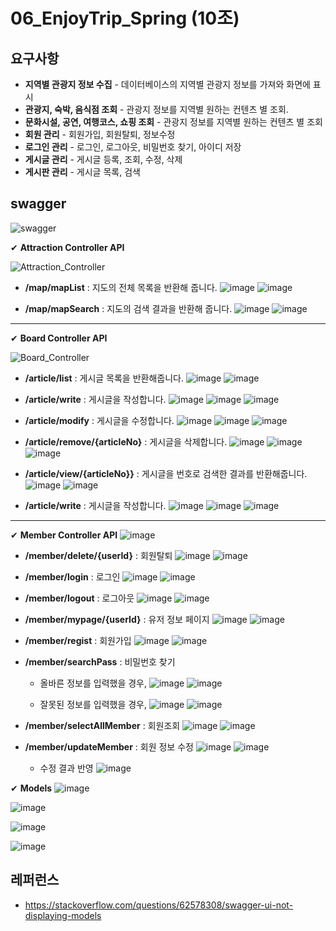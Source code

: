 # 06_EnjoyTrip_Spring (10조)

## 요구사항
- **지역별 관광지 정보 수집** - 데이터베이스의 지역별 관광지 정보를 가져와 화면에 표시
- **관광지, 숙박, 음식점 조회** - 관광지 정보를 지역별 원하는 컨텐츠 별 조회.
- **문화시설, 공연, 여행코스, 쇼핑 조회** - 관광지 정보를 지역별 원하는 컨텐츠 별 조회
- **회원 관리** - 회원가입, 회원탈퇴, 정보수정
- **로그인 관리** - 로그인, 로그아웃, 비밀번호 찾기, 아이디 저장
- **게시글 관리** - 게시글 등록, 조회, 수정, 삭제
- **게시판 관리** - 게시글 목록, 검색

## swagger
![swagger](/uploads/c53d253b91df5cc020f3aef0ec881149/swagger.PNG)

✔ **Attraction Controller API**  
  
![Attraction_Controller](/uploads/ba7dabccb9abed45e874b188041f3c9c/Attraction_Controller.PNG)
  
- **/map/mapList**  :  지도의 전체 목록을 반환해 줍니다.
![image](/uploads/fafa2e4a619dc6c8a7815977a26b6b47/image.png)
![image](/uploads/0eb021ef178d44f77422e860448a234b/image.png)
  
- **/map/mapSearch**  :  지도의 검색 결과을 반환해 줍니다.
![image](/uploads/207e7d3a3f523aa1cb4d02f266299149/image.png)
![image](/uploads/9e2414d4b5f2fb228f2532bcab87079a/image.png)
  
---

✔ **Board Controller API**
  
![Board_Controller](/uploads/6dc1533b643adca0541f5edd2cb1aca7/Board_Controller.PNG)
  
- **/article/list**  :  게시글 목록을 반환해줍니다.
![image](/uploads/933a814a45359bae8bbe1f2f03d23bb7/image.png)
![image](/uploads/9b4542477d54cda645c29909fba26bf6/image.png)
  
- **/article/write**  :  게시글을 작성합니다.
![image](/uploads/74fa903f03cad687583c67e3bfcf5265/image.png)
![image](/uploads/35b910731177fdcf0eb4abd8d4eb5ec5/image.png)
![image](/uploads/4dfd898dd9e06960dfbbb36583001424/image.png)
  
- **/article/modify**  :  게시글을 수정합니다.
![image](/uploads/2dc5e2baaa99808a873921a37f24fd96/image.png)
![image](/uploads/c090340cc269f6e6d94a3cac584cb843/image.png)
![image](/uploads/bed83c4bbfe8d7289030a3bb0f1ee687/image.png)
  
- **/article/remove/{articleNo}**  :  게시글을 삭제합니다.
![image](/uploads/946fc5b0669aba3cb6672102be03e225/image.png)
![image](/uploads/4886dc1e63f97a46ce950ebb1927e854/image.png)
![image](/uploads/489e950c50d82f9c57430a32783512c1/image.png)
  
- **/article/view/{articleNo}}**  :  게시글을 번호로 검색한 결과를 반환해줍니다.
![image](/uploads/1a620ffa72cce1b44eaa82c3f023d39a/image.png)
![image](/uploads/c153b051aff874d8406defb0f691abc0/image.png)
  
- **/article/write**  :  게시글을 작성합니다.
![image](/uploads/f58960a8ecfbf17267b0c819b52f48a4/image.png)
![image](/uploads/68e81bcc1fcd3b2b0320fa3d23a0867d/image.png)
![image](/uploads/d3c98283f2023edcd9937c9113ebb19c/image.png)

---

✔ **Member Controller API**
![image](/uploads/b2c72ef2469166edab98b8a36b5b5e14/image.png)

- **/member/delete/{userId}**  :  회원탈퇴
![image](/uploads/a64dedfb913af7a55381814948769a83/image.png)
![image](/uploads/c488267c326cb55e223e17e8d766075a/image.png)

- **/member/login**  :  로그인
![image](/uploads/4fb87a9a3123bc5b125b9ef7d1af2c2e/image.png)
![image](/uploads/8d1c62bd679d6cc85a2b73ac195ba240/image.png)

- **/member/logout**  :  로그아웃
![image](/uploads/6b6118ddfea54210f1ff805038ac2daf/image.png)
![image](/uploads/78f78e7a3341c9fdd4e9d1ba2d84ffb3/image.png)

- **/member/mypage/{userId}**  :  유저 정보 페이지
![image](/uploads/e584b5c59ae4471afceb9364978be7ac/image.png)
![image](/uploads/42ec581203c13404cf64f1c1373c65cc/image.png)

- **/member/regist**  :  회원가입
![image](/uploads/fe63cb5d7b3d2cea6819ad48aa4ffce6/image.png)
![image](/uploads/84cbb0fa833f9af0b0c4ab7e8d77dfbf/image.png)

- **/member/searchPass**  :  비밀번호 찾기
    - 올바른 정보를 입력했을 경우,
    ![image](/uploads/a2325718061e1df89fcfd56d1c1344cf/image.png)
    ![image](/uploads/25ea257dda92a670b4d8de4cc94eb15a/image.png)

    - 잘못된 정보를 입력했을 경우,
    ![image](/uploads/bf3d991c6f5cce5ebe5d011f300432ef/image.png)
    ![image](/uploads/cd2f04e985c4b68c4c2e4908bb68ac8c/image.png)

- **/member/selectAllMember**  :  회원조회
![image](/uploads/83b46691ac8ff0f5e0c94f7ed37908f0/image.png)
![image](/uploads/e76a6065691617d1229fd476cc649b36/image.png)

- **/member/updateMember**  :  회원 정보 수정
![image](/uploads/b1f0cbb39db6579264ca33ce881c3dc6/image.png)
![image](/uploads/7348c9d28af3dcfd15411cefc6bf35b3/image.png)
    - 수정 결과 반영
    ![image](/uploads/173c1fac596791ff64d2278123087670/image.png)

✔ **Models**
![image](/uploads/438d36d3b5403a4fa276a2d4dd7ac528/image.png)

![image](/uploads/158fed9554b7a818c1d677332ed167ff/image.png)

![image](/uploads/134b9e48fb5cb64530452c1a6c722a25/image.png)

![image](/uploads/916e97600ddc793fae259c7f86297ddd/image.png)

## 레퍼런스
- https://stackoverflow.com/questions/62578308/swagger-ui-not-displaying-models
